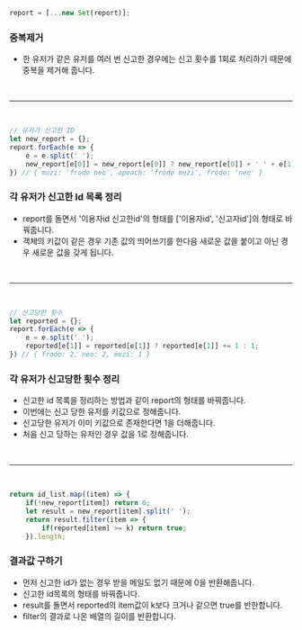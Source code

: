 ```js
report = [...new Set(report)];
```

### 중복제거
- 한 유저가 같은 유저를 여러 번 신고한 경우에는 신고 횟수를 1회로 처리하기 때문에 중복을 제거해 줍니다.

<br />

---

<br />

```js
// 유저가 신고한 ID
let new_report = {};
report.forEach(e => {
    e = e.split(' ');
    new_report[e[0]] = new_report[e[0]] ? new_report[e[0]] + ' ' + e[1] : e[1];
}) // { muzi: 'frodo neo', apeach: 'frodo muzi', frodo: 'neo' }
```

### 각 유저가 신고한 Id 목록 정리
- report를 돌면서 '이용자id 신고한id'의 형태를 ['이용자id', '신고자id']의 형태로 바꿔줍니다.
- 객체의 키값이 같은 경우 기존 값의 띄어쓰기를 한다음 새로운 값을 붙이고 아닌 경우 새로운 값을 갖게 됩니다.

<br />

---

<br />

```js
// 신고당한 횟수
let reported = {};
report.forEach(e => {
    e = e.split(' ');
    reported[e[1]] = reported[e[1]] ? reported[e[1]] += 1 : 1;
}) // { frodo: 2, neo: 2, muzi: 1 }
```

### 각 유저가 신고당한 횟수 정리
- 신고한 id 목록을 정리하는 방법과 같이 report의 형태를 바꿔줍니다.
- 이번에는 신고 당한 유저를 키값으로 정해줍니다.
- 신고당한 유저가 이미 키값으로 존재한다면 1을 더해줍니다.
- 처음 신고 당하는 유저인 경우 값을 1로 정해줍니다.

<br />

---

<br />

```js
return id_list.map((item) => {
    if(!new_report[item]) return 0;
    let result = new_report[item].split(' ');
    return result.filter(item => {
        if(reported[item] >= k) return true;
    }).length;
```

### 결과값 구하기
- 먼저 신고한 id가 없는 경우 받을 메일도 없기 때문에 0을 반환해줍니다.
- 신고한 id목록의 형태를 바꿔줍니다.
- result를 돌면서 reported의 item값이 k보다 크거나 같으면 true를 반한합니다.
- filter의 결과로 나온 배열의 길이를 반환합니다.